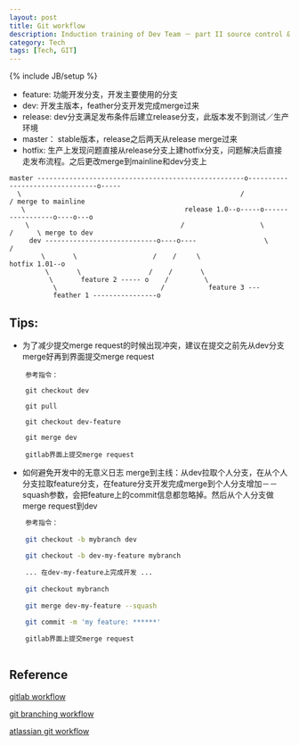 ```yaml
---
layout: post
title: Git workflow
description: Induction training of Dev Team － part II source control & git workflow 
category: Tech
tags: [Tech, GIT]
---
```

{% include JB/setup %}


* feature: 功能开发分支，开发主要使用的分支
* dev: 开发主版本，feather分支开发完成merge过来
* release: dev分支满足发布条件后建立release分支，此版本发不到测试／生产环境
* master： stable版本，release之后两天从release merge过来
* hotfix: 生产上发现问题直接从release分支上建hotfix分支，问题解决后直接走发布流程。之后更改merge到mainline和dev分支上

```
master ----------------------------------------------------o--------------------------------o-----
  \                                                       /                                / merge to mainline
   \                                        release 1.0--o-----o-----------------o----o---o
    \                                      /                   \                /      \ merge to dev
     dev ----------------------------o----o----                 \              / 
        \       \                   /    /     \                 hotfix 1.01--o
         \       \                 /    /       \
          \       feature 2 ----- o    /         \
           \                          /           feature 3 ---
           feather 1 ----------------o
```

## Tips:

* 为了减少提交merge request的时候出现冲突，建议在提交之前先从dev分支merge好再到界面提交merge request

```
    参考指令：
    
    git checkout dev
    
    git pull
    
    git checkout dev-feature
    
    git merge dev
    
    gitlab界面上提交merge request
```

* 如何避免开发中的无意义日志 merge到主线：从dev拉取个人分支，在从个人分支拉取feature分支，在feature分支开发完成merge到个人分支增加－－squash参数，会把feature上的commit信息都忽略掉。然后从个人分支做merge request到dev

```bash
    参考指令：
    
    git checkout -b mybranch dev
    
    git checkout -b dev-my-feature mybranch
    
    ... 在dev-my-feature上完成开发 ...
    
    git checkout mybranch
    
    git merge dev-my-feature --squash
    
    git commit -m 'my feature: ******'
    
    gitlab界面上提交merge request
    
```

## Reference

[gitlab workflow](https://about.gitlab.com/2014/09/29/gitlab-flow/)

[git branching workflow](http://nvie.com/posts/a-successful-git-branching-model/)

[atlassian git workflow](https://www.atlassian.com/git/tutorials/comparing-workflows)


